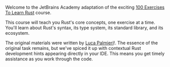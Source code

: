 Welcome to the JetBrains Academy adaptation of the exciting [100 Exercises To Learn Rust](https://rust-exercises.com/100-exercises/01_intro/00_welcome.html) course.

This course will teach you Rust's core concepts, one exercise at a time.
You'll learn about Rust's syntax, its type system, its standard library, and its ecosystem.

The original materials were written by [Luca Palmieri](https://www.lpalmieri.com/)!. 
The essence of the original task remains, but we've spiced it up with contextual Rust development hints appearing directly in your IDE. This means you get timely assistance as you work through the code.
